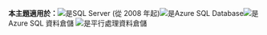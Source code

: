 <Token>**本主題適用於：**![是](../includes/media/yes.png)SQL Server (從 2008 年起)![是](../includes/media/yes.png)Azure SQL Database![是](../includes/media/yes.png)Azure SQL 資料倉儲 ![是](../includes/media/yes.png)平行處理資料倉儲 </Token> 